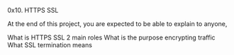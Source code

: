 0x10. HTTPS SSL

At the end of this project, you are expected to be able to explain to anyone,

What is HTTPS SSL 2 main roles
What is the purpose encrypting traffic
What SSL termination means

